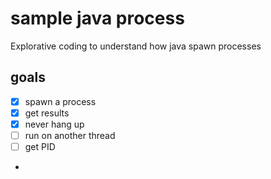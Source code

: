 # sample java process

Explorative coding to understand how java spawn processes

## goals

- [X] spawn a process
- [X] get results
- [X] never hang up
- [ ] run on another thread
- [ ] get PID
- 
